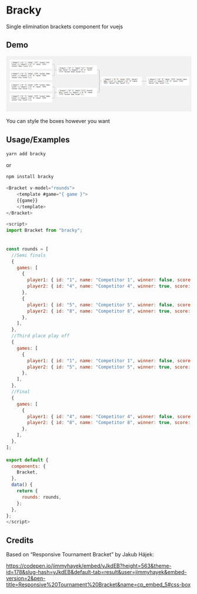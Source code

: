 
# Bracky

Single elimination brackets component for vuejs 



## Demo

![Demo](https://raw.githubusercontent.com/titangmz/bracky/main/docs/1.png)

You can style the boxes however you want

## Usage/Examples

```bash
yarn add bracky
```
or

```bash
npm install bracky

```

```javascript
<Bracket v-model="rounds">
    <template #game="{ game }">
    {{game}}
    </template>
</Bracket>
```

```javascript
<script>
import Bracket from "bracky";


const rounds = [
  //Semi finals
  {
    games: [
      {
        player1: { id: "1", name: "Competitor 1", winner: false, score: 2 },
        player2: { id: "4", name: "Competitor 4", winner: true, score: 2 },
      },
      {
        player1: { id: "5", name: "Competitor 5", winner: false, score: 2 },
        player2: { id: "8", name: "Competitor 8", winner: true, score: 2 },
      },
    ],
  },
  //Third place play off
  {
    games: [
      {
        player1: { id: "1", name: "Competitor 1", winner: false, score: 2 },
        player2: { id: "5", name: "Competitor 5", winner: true, score: 2 },
      },
    ],
  },
  //Final
  {
    games: [
      {
        player1: { id: "4", name: "Competitor 4", winner: false, score: 2 },
        player2: { id: "8", name: "Competitor 8", winner: true, score: 2 },
      },
    ],
  },
];

export default {
  components: {
    Bracket,
  },
  data() {
    return {
      rounds: rounds,
    };
  },
};
</script>
```




## Credits
Based on “Responsive Tournament Bracket” by Jakub Hájek:

https://codepen.io/jimmyhayek/embed/yJkdEB?height=563&theme-id=178&slug-hash=yJkdEB&default-tab=result&user=jimmyhayek&embed-version=2&pen-title=Responsive%20Tournament%20Bracket&name=cp_embed_5#css-box